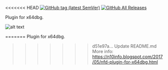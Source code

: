 <<<<<<< HEAD
[![GitHub tag (latest SemVer)](https://img.shields.io/github/tag/horsicq/nfdx64dbg.svg)](https://github.com/horsicq/nfdx64dbg/releases)
[![GitHub All Releases](https://img.shields.io/github/downloads/horsicq/nfdx64dbg/total.svg)](https://github.com/horsicq/nfdx64dbg/releases)

Plugin for x64dbg.

![alt text](https://github.com/horsicq/nfdx64dbg/blob/master/screenshot.jpg "Screenshot")

=======
Plugin for x64dbg.

>>>>>>> d51e97a... Update README.md
More info: https://n10info.blogspot.com/2017/05/nfd-plugin-for-x64dbg.html
